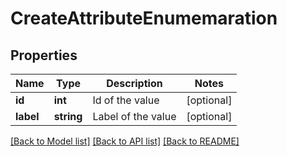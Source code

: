 # CreateAttributeEnumemaration

## Properties
Name | Type | Description | Notes
------------ | ------------- | ------------- | -------------
**id** | **int** | Id of the value | [optional] 
**label** | **string** | Label of the value | [optional] 

[[Back to Model list]](../../README.md#documentation-for-models) [[Back to API list]](../../README.md#documentation-for-api-endpoints) [[Back to README]](../../README.md)


